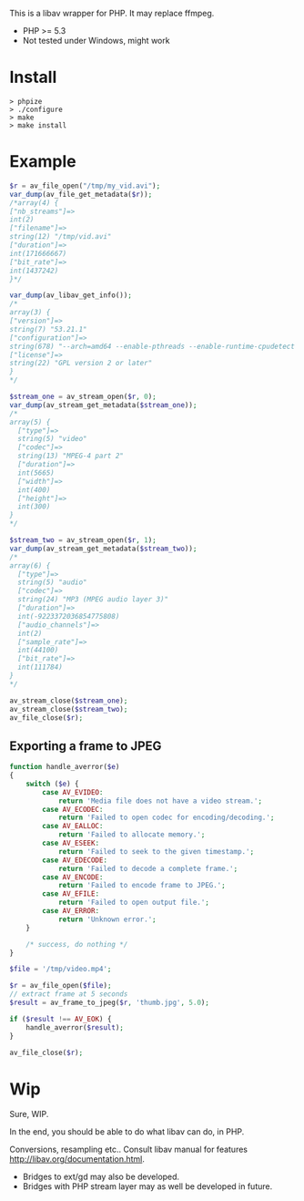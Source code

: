 This is a libav wrapper for PHP.
It may replace ffmpeg.

* PHP >= 5.3
* Not tested under Windows, might work

Install
=======

    > phpize
    > ./configure
    > make
    > make install
    
Example
=======

```php
$r = av_file_open("/tmp/my_vid.avi");
var_dump(av_file_get_metadata($r));
/*array(4) {
["nb_streams"]=>
int(2)
["filename"]=>
string(12) "/tmp/vid.avi"
["duration"]=>
int(171666667)
["bit_rate"]=>
int(1437242)
}*/

var_dump(av_libav_get_info());
/*
array(3) {
["version"]=>
string(7) "53.21.1"
["configuration"]=>
string(678) "--arch=amd64 --enable-pthreads --enable-runtime-cpudetect --extra-version='6:0.8.10-1' .....
["license"]=>
string(22) "GPL version 2 or later"
}
*/

$stream_one = av_stream_open($r, 0);
var_dump(av_stream_get_metadata($stream_one));
/*
array(5) {
  ["type"]=>
  string(5) "video"
  ["codec"]=>
  string(13) "MPEG-4 part 2"
  ["duration"]=>
  int(5665)
  ["width"]=>
  int(400)
  ["height"]=>
  int(300)
}
*/

$stream_two = av_stream_open($r, 1);
var_dump(av_stream_get_metadata($stream_two));
/*
array(6) {
  ["type"]=>
  string(5) "audio"
  ["codec"]=>
  string(24) "MP3 (MPEG audio layer 3)"
  ["duration"]=>
  int(-9223372036854775808)
  ["audio_channels"]=>
  int(2)
  ["sample_rate"]=>
  int(44100)
  ["bit_rate"]=>
  int(111784)
}
*/

av_stream_close($stream_one);
av_stream_close($stream_two);
av_file_close($r);
```

## Exporting a frame to JPEG

```php
function handle_averror($e)
{
    switch ($e) {
        case AV_EVIDEO:
            return 'Media file does not have a video stream.';
        case AV_ECODEC:
            return 'Failed to open codec for encoding/decoding.';
        case AV_EALLOC:
            return 'Failed to allocate memory.';
        case AV_ESEEK:
            return 'Failed to seek to the given timestamp.';
        case AV_EDECODE:
            return 'Failed to decode a complete frame.';
        case AV_ENCODE:
            return 'Failed to encode frame to JPEG.';
        case AV_EFILE:
            return 'Failed to open output file.';
        case AV_ERROR:
            return 'Unknown error.';
    }

    /* success, do nothing */
}

$file = '/tmp/video.mp4';

$r = av_file_open($file);
// extract frame at 5 seconds
$result = av_frame_to_jpeg($r, 'thumb.jpg', 5.0);

if ($result !== AV_EOK) {
    handle_averror($result);
}

av_file_close($r);
```

Wip
===

Sure, WIP.

In the end, you should be able to do what libav can do, in PHP.

Conversions, resampling etc.. Consult libav manual for features http://libav.org/documentation.html.

* Bridges to ext/gd may also be developed.
* Bridges with PHP stream layer may as well be developed in future.